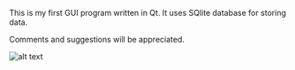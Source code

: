 This is my first GUI program written in Qt. It uses SQlite database for storing data.

Comments and suggestions will be appreciated.


![alt text](https://user-images.githubusercontent.com/57150503/77166036-c7ae4a80-6ab3-11ea-926c-9a047ae90d4d.png)
